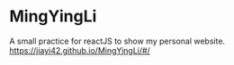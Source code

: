 # MingYingLi

A small practice for reactJS to show my personal website.
https://jiayi42.github.io/MingYingLi/#/
